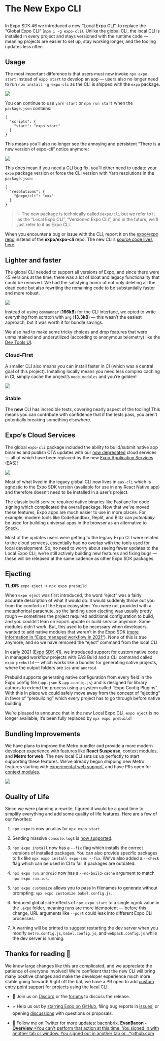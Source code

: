 
# The New Expo CLI

## 

In Expo SDK 46 we introduced a new “Local Expo CLI”, to replace the “Global Expo CLI” (`npm i -g expo-cli`). Unlike the global CLI, the local CLI is installed in every project and stays versioned with the runtime code — meaning projects are easier to set up, stay working longer, and the tooling updates less often.

## Usage

The most important difference is that users must now invoke `npx expo start` instead of `expo start` to develop an app — users also no longer need to run `npm install -g expo-cli` as the CLI is shipped with the `expo` package.

![](./images/17Q_6GeqNd4G0xwCeOtwtlA.gif)

You can continue to use `yarn start` or `npm run start` when the `package.json` contains:

```
{
  "scripts": { 
    "start": "expo start"
  }
}
```


This means you’ll also no longer see the annoying and persistent “There is a new version of expo-cli” notice anymore:

![](./images/1kO0cHVNft7niS7rD91zsCQ.png)

This does mean if you need a CLI bug fix, you’ll either need to update your `expo` package version or force the CLI version with Yarn resolutions in the `package.json`:

```
{
  "resolutions": {
    "@expo/cli": "xxx" 
  }
}
```

> 💡 The new package is technically called `@expo/cli` but we refer to it as the “Local Expo CLI”, “Versioned Expo CLI”, and in the future, we’ll just refer to it as Expo CLI.

When you encounter a bug or issue with the CLI, report it on the [expo/expo repo](https://github.com/expo/expo/issues/new/choose) instead of the **expo/expo-cli** repo. The new CLI’s [source code lives here](https://github.com/expo/expo/tree/main/packages/%40expo/cli).

## Lighter and faster

The global CLI needed to support all versions of Expo, and since there were 45 versions at the time, there was a lot of bloat and legacy functionality that could be removed. We had the satisfying honor of not only deleting all the dead code but also rewriting the remaining code to be substantially faster and more robust.

![](./images/1cAe7JT1aU66xgwRKLmnwZw.gif)

Instead of using `commander` (**166kB**) for the CLI interface, we opted to write everything from scratch with `arg` (**13.3kB**) — this wasn’t the easiest approach, but it was worth it for bundle savings.

We also had to make some tricky choices and drop features that were unmaintained and underutilized (according to anonymous telemetry) like the [Dev Tools UI](https://blog.expo.dev/sunsetting-the-web-ui-for-expo-cli-ab12936d2206).

### Cloud-First

A smaller CLI also means you can install faster in CI (which was a central goal of this project). Installing locally means you need less complex caching in CI, simply cache the project’s `node_modules` and you’re golden!

![](./images/1immo0vN3ttD8IOOb0cC8Yg.png)

### Stable

The **new** CLI has incredible tests, covering nearly aspect of the tooling! This means you can contribute with confidence that if the tests pass, you aren’t potentially breaking something elsewhere.

## Expo’s Cloud Services

The global `expo-cli` package included the ability to build/submit native app binaries and publish OTA updates with our [now deprecated](https://blog.expo.dev/turtle-goes-out-to-sea-d334db2a6b60) cloud services — all of which have been replaced by the new [Expo Application Services](https://docs.expo.dev/eas/) (EAS)!

![](./images/146ButCO0pZ8M6d0zSx7cOQ.gif)

Most of what lived in the legacy global CLI now lives in `eas-cli` which is agnostic to the Expo SDK version (available for use in any React Native app) and therefore doesn’t need to be installed in a user’s project.

The classic build service required native binaries like Fastlane for code signing which complicated the overall package. Now that we’ve moved these features, Expo apps are much easier to use in more places. For example, modern tools like CodeSandbox, Replit, and Blitz can *potentially* be used for building universal apps in the browser as an alternative to [Snack](https://snack.expo.dev/).

Most of the updates users were getting to the legacy Expo CLI were related to the cloud services, essentially had no overlap with the tools used for local development. So, no need to worry about seeing fewer updates to the Local Expo CLI, we’re still actively building new features and fixing bugs — these will be released at the same cadence as other Expo SDK packages.

## Ejecting

**TL;DR:** `expo eject` → `npx expo prebuild`

When `expo eject` was first introduced, the word “eject” was a fairly accurate description of what it would do: it would suddenly throw out you from the comforts of the Expo ecosystem. You were not provided with a metaphorical parachute, so the landing upon ejecting was usually pretty rough — sometimes the project required additional configuration to build, and you couldn’t lean on Expo’s update or build service anymore. Some modules didn’t work. But, this used to be necessary when developers wanted to add native modules that weren’t in the Expo SDK ([more information in “Expo managed workflow in 2021”](https://blog.expo.dev/expo-managed-workflow-in-2021-5b887bbf7dbb)). None of this is true anymore, and so we have removed the “eject” command from the local CLI.

In early 2021 ([Expo SDK 41](https://blog.expo.dev/expo-sdk-41-12cc5232f2ef)), we introduced support for custom native code in managed workflow projects with EAS Build and a CLI command called `expo prebuild` — which works like a bundler for generating native projects, where the output folders are `ios` and `android`.

Prebuild supports generating native configuration from every field in the Expo config file (`app.json` & `app.config.js`) and is designed for library authors to extend the process using a system called “Expo Config Plugins”. With this in place we could safely move away from the concept of “ejecting” in favor of “prebuilding” which every project has to go through before native building.

We’re pleased to announce that in the new Local Expo CLI, `expo eject` is no longer available, it’s been fully replaced by `npx expo prebuild`!

## Bundling Improvements

We have plans to improve the Metro bundler and provide a more modern developer experience with features like **React Suspense**, context modules, and **Metro for web**. The new local CLI sets us up perfectly to start supporting these features. We’ve already begun shipping new Metro features starting with [experimental web support](https://docs.expo.dev/guides/customizing-metro/#web-support), and have PRs open for [context modules](https://github.com/facebook/metro/pull/822).

![](./images/19RAhHJBQXFsZ9IB07rF_9w.gif)

## Quality of Life

Since we were planning a rewrite, figured it would be a good time to simplify everything and add some quality of life features. Here are a few of our favorites:

1. `npx expo` is now an alias for `npx expo start`.

1. Sending massive `console.log`s is [now supported](https://twitter.com/Baconbrix/status/1554859644375400450/video/1).

1. `npx expo install` now has a `--fix` flag which installs the correct versions of installed packages. You can also provide specific packages to fix like `npx expo install expo-sms --fix`. We’ve also added a `--check` flag which can be used in CI to fail if packages are outdated.

1. `npx expo run:android` now has a `--no-build-cache` argument to match `npx expo run:ios`.

1. `npx expo customize` allows you to pass in filenames to generate without prompting: `npx expo customize babel.config.js`.

1. Reduced global side-effects of `npx expo start` to a single ngrok value in the `.expo` folder, meaning runs are more idempotent — before this change, URL arguments like `--port` could leak into different Expo CLI processes.

1. A warning will be printed to suggest restarting the dev server when you modify `metro.config.js`, `babel.config.js`, and `webpack.config.js` while the dev server is running.

## Thanks for reading 👋

We know large changes like this are complicated, and we appreciate the patience of everyone involved! We’re confident that the new CLI will bring many positive changes and make the developer experience much more stable going forward! Right off the bat, we have a PR open to add [custom entry point support](https://github.com/expo/expo/pull/18381) for projects using the local CLI.

* 💬 Join us on [Discord](https://chat.expo.dev/) or the [forums](https://forums.expo.dev/) to discuss the release.

* ⭐️ Help us out by [starring Expo on GitHub](https://github.com/expo/expo), filing bug reports in [issues](https://github.com/expo/expo/issues), or opening [discussions](https://github.com/expo/expo/discussions) with questions or proposals.

* 🥓 Follow me on Twitter for more updates: [baconbrix](https://twitter.com/Baconbrix).
[**EvanBacon - Overview**
*You can't perform that action at this time. You signed in with another tab or window. You signed out in another tab or…*github.com](https://github.com/evanbacon)